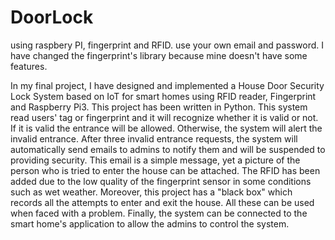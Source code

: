 # DoorLock
using raspbery PI, fingerprint and RFID.
use your own email and password.
I have changed the fingerprint's library because mine doesn't have some features.

In my final project, I have designed and implemented a House Door Security Lock System based
on IoT for smart homes using RFID reader, Fingerprint and Raspberry Pi3. This project has been written
in Python.
This system read users' tag or fingerprint and it will recognize whether it is valid or not. If it is valid the
entrance will be allowed. Otherwise, the system will alert the invalid entrance. After three invalid
entrance requests, the system will automatically send emails to admins to notify them and will be
suspended to providing security. This email is a simple message, yet a picture of the person who is tried
to enter the house can be attached. The RFID has been added due to the low quality of the fingerprint
sensor in some conditions such as wet weather. Moreover, this project has a "black box" which records
all the attempts to enter and exit the house. All these can be used when faced with a problem. Finally,
the system can be connected to the smart home's application to allow the admins to control the system.
